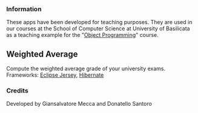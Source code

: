 ### Information

These apps have been developed for teaching purposes. They are used in our courses at the School of Computer Science at University of Basilicata as a teaching example for the "[Object Programming](https://www.informatica.unibas.it/moodle)" course.

## Weighted Average
Compute the weighted average grade of your university exams. Frameworks: [Eclipse Jersey](https://eclipse-ee4j.github.io/jersey/), [Hibernate](https://hibernate.org/)


### Credits

Developed by
Giansalvatore Mecca and Donatello Santoro
